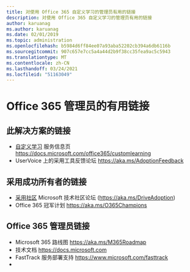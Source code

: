 ```yaml
---
title: 对使用 Office 365 自定义学习的管理员有用的链接
description: 对使用 Office 365 自定义学习的管理员有用的链接
author: karuanag
ms.author: karuanag
ms.date: 02/01/2019
ms.topic: administration
ms.openlocfilehash: b5984d6ff84ee07a93aba52202cb394a6db6116b
ms.sourcegitcommit: 907c657e7cc5a4a44d2b9f38cc35fea9ac5c5943
ms.translationtype: MT
ms.contentlocale: zh-CN
ms.lasthandoff: 03/24/2021
ms.locfileid: "51163049"
---
```

# <a name="helpful-links-for-office-365-administrators"></a>Office 365 管理员的有用链接

## <a name="links-for-this-solution"></a>此解决方案的链接

- [自定义学习](/office365/customlearning) 服务信息页 https://docs.microsoft.com/office365/customlearning
- UserVoice 上的采用工具反馈论坛 https://aka.ms/AdoptionFeedback 

## <a name="links-for-adoption-success-owners"></a>采用成功所有者的链接
- [采用社区](https://aka.ms/DriveAdoption) Microsoft 技术社区论坛 (https://aka.ms/DriveAdoption)
- Office 365 冠军计划 https://aka.ms/O365Champions 

## <a name="links-for-office-365-administrators"></a>Office 365 管理员链接
- Microsoft 365 路线图 https://aka.ms/M365Roadmap
- 技术文档 https://docs.microsoft.com
- FastTrack 服务部署支持 https://www.microsoft.com/fasttrack
-